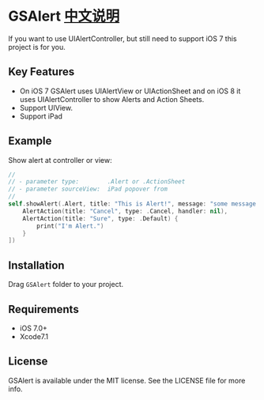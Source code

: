 # GSAlert [中文说明](https://github.com/wxxsw/GSAlert/blob/master/README-zh.md)

If you want to use UIAlertController, but still need to support iOS 7 this project is for you. 

## Key Features

* On iOS 7 GSAlert uses UIAlertView or UIActionSheet and on iOS 8 it uses UIAlertController to show Alerts and Action Sheets.
* Support UIView.
* Support iPad

## Example

Show alert at controller or view:
```swift
//
// - parameter type:        .Alert or .ActionSheet
// - parameter sourceView:  iPad popover from
//
self.showAlert(.Alert, title: "This is Alert!", message: "some message...", sourceView: sender, actions: [
    AlertAction(title: "Cancel", type: .Cancel, handler: nil),
    AlertAction(title: "Sure", type: .Default) {
        print("I'm Alert.")
    }
])
```

## Installation

Drag `GSAlert` folder to your project.

## Requirements

* iOS 7.0+
* Xcode7.1

## License

GSAlert is available under the MIT license. See the LICENSE file for more info.
